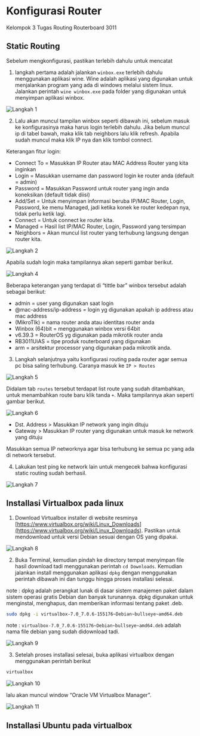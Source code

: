 # Konfigurasi Router

Kelompok 3
Tugas Routing Routerboard 3011

## Static Routing

Sebelum mengkonfigurasi, pastikan terlebih dahulu untuk mencatat

1. langkah pertama adalah jalankan `winbox.exe` terlebih dahulu menggunakan aplikasi wine. Wine adalah aplikasi yang digunakan untuk menjalankan program yang ada di windows melalui sistem linux. Jalankan perintah `wine winbox.exe` pada folder yang digunakan untuk menyimpan aplikasi winbox.

![Langkah 1](https://github.com/hanifnabila/Administrasi-Jaringan/blob/main/img/konfigruasi-router/1.jpeg)

2. Lalu akan muncul tampilan winbox seperti dibawah ini, sebelum masuk ke konfigurasinya maka harus login terlebih dahulu. Jika belum muncul ip di tabel bawah, maka klik tab neighbors lalu klik refresh. Apabila sudah muncul maka klik IP nya dan klik tombol connect.

Keterangan fitur login:
- Connect To = Masukkan IP Router atau MAC Address Router yang kita inginkan
- Login = Masukkan username dan password login ke router anda (default = admin)
- Password = Masukkan Password untuk router yang ingin anda koneksikan (default tidak diisi)
- Add/Set = Untuk menyimpan informasi beruba IP/MAC Router, Login, Password, ke menu Managed, jadi ketika konek ke router kedepan nya, tidak perlu ketik lagi.
- Connect = Untuk connect ke router kita.
- Managed = Hasil list IP/MAC Router, Login, Password yang tersimpan
- Neighbors = Akan muncul list router yang terhubung langsung dengan router kita.

![Langkah 2](https://github.com/hanifnabila/Administrasi-Jaringan/blob/main/img/konfigruasi-router/2.jpeg)

Apabila sudah login maka tampilannya akan seperti gambar berikut.

![Langkah 4](https://github.com/hanifnabila/Administrasi-Jaringan/blob/main/img/konfigruasi-router/3.jpeg)

Beberapa keterangan yang terdapat di “tittle bar” winbox tersebut adalah sebagai berikut:

- admin = user yang digunakan saat login
- @mac-address/ip-address = login yg digunakan apakah ip address atau mac address
- (MikroTIk) = nama router anda atau identitas router anda
- Winbox (64)bit = menggunakan winbox versi 64bit
- v6.39.3 = RouterOS yg digunakan pada mikrotik router anda
- RB3011UiAS = tipe produk routerboard yang digunakan
- arm = arsitektur processor yang digunakan pada mikrotik anda.

3. Langkah selanjutnya yaitu konfigurasi routing pada router agar semua pc bisa saling terhubung. Caranya masuk ke `IP > Routes`

![Langkah 5](https://github.com/hanifnabila/Administrasi-Jaringan/blob/main/img/konfigruasi-router/4.jpeg)

Didalam tab `routes` tersebut terdapat list route yang sudah ditambahkan, untuk menambahkan route baru klik tanda `+`. Maka tampilannya akan seperti gambar berikut.

![Langkah 6](https://github.com/hanifnabila/Administrasi-Jaringan/blob/main/img/konfigruasi-router/5.jpeg)

- Dst. Address > Masukkan IP network yang ingin dituju
- Gateway > Masukkan IP router yang digunakan untuk masuk ke network yang dituju

Masukkan semua IP networknya agar bisa terhubung ke semua pc yang ada di network tersebut.

4. Lakukan test ping ke network lain untuk mengecek bahwa konfigurasi static routing sudah berhasil.

![Langkah 7](https://github.com/hanifnabila/Administrasi-Jaringan/blob/main/img/konfigruasi-router/7.jpeg)


## Installasi Virtualbox pada linux
1. Download Virtualbox installer di website resminya [https://www.virtualbox.org/wiki/Linux_Downloads](https://www.virtualbox.org/wiki/Linux_Downloads). Pastikan untuk mendownload untuk versi Debian sesuai dengan OS yang dipakai.

![Langkah 8](https://github.com/hanifnabila/Administrasi-Jaringan/blob/main/img/konfigruasi-router/8.jpeg)

2. Buka Terminal, kemudian pindah ke directory tempat menyimpan file hasil download tadi menggunakan perintah `cd Downloads`. Kemudian jalankan install menggunakan aplikasi `dpkg` dengan menggunakan perintah dibawah ini dan tunggu hingga proses installasi selesai.

note : dpkg adalah perangkat lunak di dasar sistem manajemen paket dalam sistem operasi gratis Debian dan banyak turunannya. dpkg digunakan untuk menginstal, menghapus, dan memberikan informasi tentang paket .deb.

```sh
sudo dpkg -i virtualbox-7.0_7.0.6-155176~Debian~bullseye~amd64.deb
```
note : `virtualbox-7.0_7.0.6-155176~Debian~bullseye~amd64.deb` adalah nama file debian yang sudah didownload tadi.

![Langkah 9](https://github.com/hanifnabila/Administrasi-Jaringan/blob/main/img/konfigruasi-router/9.jpeg)

3. Setelah proses installasi selesai, buka aplikasi virtualbox dengan menggunakan perintah berikut
```sh
virtualbox
```

![Langkah 10](https://github.com/hanifnabila/Administrasi-Jaringan/blob/main/img/konfigruasi-router/10.jpeg)

lalu akan muncul window “Oracle VM Virtualbox Manager”.

![Langkah 11](https://github.com/hanifnabila/Administrasi-Jaringan/blob/main/img/konfigruasi-router/11.jpeg)


## Installasi Ubuntu pada virtualbox
